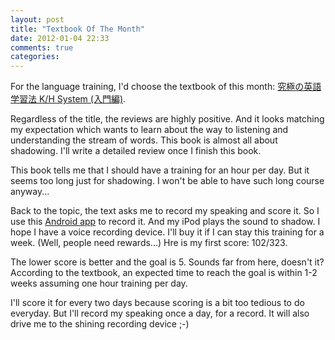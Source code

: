 ```yaml
---
layout: post
title: "Textbook Of The Month"
date: 2012-01-04 22:33
comments: true
categories: 
---
```


For the language training, I'd choose the textbook of this month: [究極の英語学習法 K/H System (入門編)](http://www.amazon.co.jp/dp/4757403054).

Regardless of the title, the reviews are highly positive. And it looks
matching my expectation which wants to learn about the way to listening and understanding the stream of words.
This book is almost all about shadowing. I'll write a detailed review once I finish this book.


This book tells me that I should have a training for an hour per day. But it seems too long just for shadowing. 
I won't be able to have such long course anyway...

Back to the topic, 
the text asks me to record my speaking and score it.
So I use this [Android app](https://market.android.com/details?id=com.tokasiki.android.voicerecorder&hl=en) to record it.
And my iPod plays the sound to shadow.
I hope I have a voice recording device. I'll buy it if I can stay this training for a week. (Well, people need rewards...)
Hre is my first score: 102/323. 

The lower score is better and the goal is 5. Sounds far from here,
doesn't it?  According to the textbook, an expected time to reach the
goal is within 1-2 weeks assuming one hour training per day.

I'll score it for every two days because scoring is a bit too tedious
to do everyday. But I'll record my speaking once a day, for a record.
It will also drive me to the shining recording device ;-)

